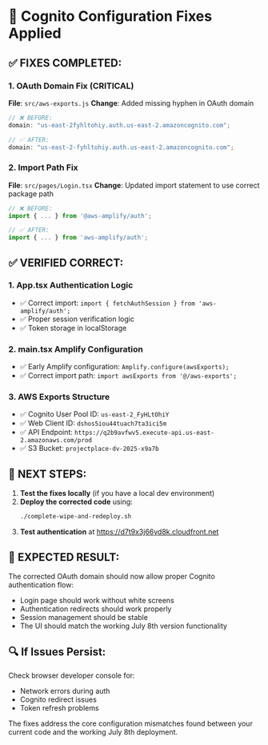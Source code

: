 # 🔧 Cognito Configuration Fixes Applied

## ✅ FIXES COMPLETED:

### 1. OAuth Domain Fix (CRITICAL)

**File**: `src/aws-exports.js`
**Change**: Added missing hyphen in OAuth domain

```javascript
// ❌ BEFORE:
domain: "us-east-2fyhltohiy.auth.us-east-2.amazoncognito.com";

// ✅ AFTER:
domain: "us-east-2-fyhltohiy.auth.us-east-2.amazoncognito.com";
```

### 2. Import Path Fix

**File**: `src/pages/Login.tsx`
**Change**: Updated import statement to use correct package path

```typescript
// ❌ BEFORE:
import { ... } from '@aws-amplify/auth';

// ✅ AFTER:
import { ... } from 'aws-amplify/auth';
```

## ✅ VERIFIED CORRECT:

### 1. App.tsx Authentication Logic

- ✅ Correct import: `import { fetchAuthSession } from 'aws-amplify/auth';`
- ✅ Proper session verification logic
- ✅ Token storage in localStorage

### 2. main.tsx Amplify Configuration

- ✅ Early Amplify configuration: `Amplify.configure(awsExports);`
- ✅ Correct import path: `import awsExports from '@/aws-exports';`

### 3. AWS Exports Structure

- ✅ Cognito User Pool ID: `us-east-2_FyHLtOhiY`
- ✅ Web Client ID: `dshos5iou44tuach7ta3ici5m`
- ✅ API Endpoint: `https://q2b9avfwv5.execute-api.us-east-2.amazonaws.com/prod`
- ✅ S3 Bucket: `projectplace-dv-2025-x9a7b`

## 🚀 NEXT STEPS:

1. **Test the fixes locally** (if you have a local dev environment)
2. **Deploy the corrected code** using:
   ```bash
   ./complete-wipe-and-redeploy.sh
   ```
3. **Test authentication** at https://d7t9x3j66yd8k.cloudfront.net

## 🎯 EXPECTED RESULT:

The corrected OAuth domain should now allow proper Cognito authentication flow:

- Login page should work without white screens
- Authentication redirects should work properly
- Session management should be stable
- The UI should match the working July 8th version functionality

## 🔍 If Issues Persist:

Check browser developer console for:

- Network errors during auth
- Cognito redirect issues
- Token refresh problems

The fixes address the core configuration mismatches found between your current code and the working July 8th deployment.
